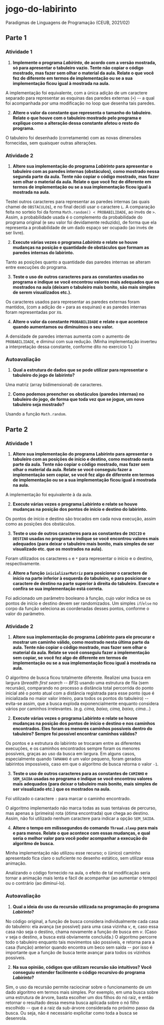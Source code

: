 # jogo-do-labirinto
Paradigmas de Linguagens de Programação (CEUB, 2021/02)

## Parte 1

### Atividade 1

1. **Implemente o programa *Labirinto*, de acordo com a versão mostrada, só para apresentar o tabuleiro vazio. Tente não copiar o código mostrado, mas fazer sem olhar o material da aula. Relate o que você fez de diferente em termos de implementação ou se a sua implementação ficou igual à mostrada na aula.**

A implementação foi equivalente, com a única adição de um caractere separado para representar as esquinas das paredes externas (`+`) -- a qual foi acompanhada por uma modificação no loop que desenha tais paredes.

2. **Altere o valor da constante que representa o tamanho do tabuleiro. Relate o que houve com o tabuleiro mostrado pelo programa e explique como a alteração dessa constante afetou o resto do programa.**

O tabuleiro foi desenhado (corretamente) com as novas dimensões fornecidas, sem quaisquer outras alterações.

### Atividade 2

1. **Altere sua implementação do programa *Labirinto* para apresentar o tabuleiro com as paredes internas (obstáculos), como mostrado nessa segunda parte da aula. Tente não copiar o código mostrado, mas fazer sem olhar o material da aula. Relate o que você fez de diferente em termos de implementação ou se a sua implementação ficou igual à mostrada na aula.**

Testei outros caracteres para representar as paredes internas (as quais chamei de `OBSTACULO`s), e no final decidi usar o caractere `L`. A comparação feita no sorteio foi da forma `Math.random() < PROBABILIDADE`, ao invés de `>`. Assim, a probabilidade usada é o complemento da probabilidade do programa original (e seu valor foi devidamente reduzido), de forma que ela representa a probabilidade de um dado espaço ser ocupado (ao invés de ser livre).

2. **Execute várias vezes o programa *Labirinto* e relate se houve mudanças na posição e quantidade de obstáculos que formam as paredes internas do labirinto.**

Tanto as posições quanto a quantidade das paredes internas se alteram entre execuções do programa.

3. **Teste o uso de outros caracteres para as constantes usadas no programa e indique se você encontrou valores mais adequados que os mostrados na aula (deixam o tabuleiro mais bonito, são mais simples de serem visualizados etc.).**

Os caracteres usados para representar as paredes externas foram mantidos, (com a adição de `+` para as esquinas) e as paredes internas foram representadas por `X`s.

4. **Altere o valor da constante `PROBABILIDADE` e relate o que acontece quando aumentamos ou diminuímos o seu valor.**

A densidade de paredes internas aumenta com o aumento de `PROBABILIDADE`, e diminui com sua redução. (Minha implementação inverteu a interpretação dessa constante, conforme dito no exercício 1.)

### Autoavaliação

1. **Qual a estrutura de dados que se pode utilizar para representar o tabuleiro do jogo de labirinto?**

Uma matriz (array bidimensional) de caracteres.

2. **Como podemos preencher os obstáculos (paredes internas) no tabuleiro do jogo, de forma que toda vez que se jogue, um novo tabuleiro seja mostrado?**

Usando a função `Math.random`.

## Parte 2

### Atividade 1

1. **Altere sua implementação do programa Labirinto para apresentar o tabuleiro com as posições de início e destino, como mostrado nesta parte da aula. Tente não copiar o código mostrado, mas fazer sem olhar o material da aula. Relate se você conseguiu fazer a implementação sem copiar, se você fez algo de diferente em termos de implementação ou se a sua implementação ficou igual à mostrada na aula.**

A implementação foi equivalente à da aula.

2. **Execute várias vezes o programa Labirinto e relate se houve mudanças na posição dos pontos de início e destino do labirinto.**

Os pontos de início e destino são trocados em cada nova execução, assim como as posições dos obstáculos.

3. **Teste o uso de outros caracteres para as constantes de `INICIO` e `DESTINO` usadas no programa e indique se você encontrou valores mais adequados (para deixar o tabuleiro mais bonito, mais simples de ser visualizado etc. que os mostrados na aula).**

Foram utilizados os caracteres `o` e `*` para representar o início e o destino, respectivamente.

4. **Altere a função `inicializarMatriz` para posicionar o caractere de início na parte inferior à esquerda do tabuleiro, e para posicionar o caractere de destino na parte superior à direita do tabuleiro. Execute e confira se sua implementação está correta.**

Foi adicionado um parâmetro booleano à função, cujo valor indica se os pontos de início e destino devem ser randomizados. Um simples `if`/`else` no corpo da função seleciona as coordenadas desses pontos, conforme o valor do parâmetro.

### Atividade 2

1. **Altere sua implementação do programa *Labirinto* para ele procurar e mostrar um caminho válido, como mostrado nesta última parte da aula. Tente não copiar o código mostrado, mas fazer sem olhar o material da aula. Relate se você conseguiu fazer a implementação sem copiar, se você fez algo de diferente em termos de implementação ou se a sua implementação ficou igual à mostrada na aula.**

O algoritmo de busca ficou totalmente diferente. Realizei uma busca em largura (*breadth first search -- BFS*) usando uma estrutura de fila (sem recursão), comparando no processo a distância total percorrida do ponto inicial até o ponto atual com a distância registrada para esse ponto (que é inicializada no maior valor inteiro, para todos os pontos do tabuleiro) -- evita-se assim, que a busca exploda exponencialmente enquanto considera vários por caminhos irrelevantes. (e.g. *cima, baixo, cima, baixo, cima...*)

2. **Execute várias vezes o programa Labirinto e relate se houve mudanças na posição dos pontos de início e destino e nos caminhos encontrados. Eles foram os menores caminhos possíveis dentro do tabuleiro? Sempre foi possível encontrar caminhos válidos?**

Os pontos e a estrutura do labirinto se trocaram entre as diferentes execuções, e os caminhos encontrados sempre foram os menores possíveis, graças ao uso da busca em largura. Em alguns casos, especialmente quando `TAMANHO` é um valor pequeno, foram gerados labirintos impossíveis, caso em que o algoritmo de busca retorna o valor `-1`.

3. **Teste o uso de outros caracteres para as constantes de `CAMINHO` e `SEM_SAIDA` usadas no programa e indique se você encontrou valores mais adequados (para deixar o tabuleiro mais bonito, mais simples de ser visualizado etc.) que os mostrados na aula.**

Foi utilizado o caractere `:` para marcar o caminho encontrado.

O algoritmo implementado não marca todas as suas tentaivas de percurso, mas apenas a (primeira) rota (ótima encontrada) que chega ao destino. Assim, não foi utilizado nenhum caractere para indicar a opção `SEM_SAIDA`.

4. **Altere o tempo em milissegundos do comando `Thread.sleep` para mais e para menos. Relate o que acontece com essas mudanças, e qual seria o melhor valor para você poder acompanhar a execução do algoritmo de busca.**

Minha implementação não utilizou esse recurso; o (único) caminho apresentado fica claro o suficiente no desenho estático, sem utilizar essa animação.

Analizando o código fornecido na aula, o efeito de tal modificação seria tornar a animação mais lenta e fácil de acompanhar (ao aumentar o tempo) ou o contrário (ao diminuí-lo).

### Autoavaliação

1. **Qual a ideia do uso da recursão utilizada na programação do programa *Labirinto*?**

No código original, a função de busca considera individualmente cada casa do tabuleiro: ela avança (se possível) para uma casa vizinha *v*, e, caso essa casa não seja o destino, chama novamente a função de busca em *v*. (Caso *v* seja o destino, a busca está obviamente concluída.) O algoritmo percorre todo o tabuleiro enquanto tais movimentos são possíveis, e retorna para a casa (função) anterior quando encontra um beco sem saída -- por isso é importante que a função de busca tente avançar para todos os vizinhos possíveis.

2. **Na sua opinião, códigos que utilizam recursão são intuitivos? Você conseguiu entender facilmente o código recursivo do programa *Labirinto*?**

Sim, o uso da recursão permite raciocinar sobre o funcionamento de um dado algoritmo em termos mais simples. Por exemplo, em uma busca sobre uma estrutura de árvore, basta escolher um dos filhos do nó raiz, e então retornar o resultado dessa mesma busca aplicada sobre o nó filho escolhido -- que é a raiz da sub-árvore considerada no próximo passo da busca. Ou seja, não é necessário explicitar como toda a busca se desenrola.
